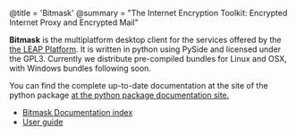 @title = 'Bitmask'
@summary = "The Internet Encryption Toolkit: Encrypted Internet Proxy and Encrypted Mail"

**Bitmask** is the multiplatform desktop client for the services offered by the [the LEAP Platform](platform). It is written in python using PySide and licensed under the GPL3. Currently we distribute pre-compiled bundles for Linux and OSX, with Windows bundles following soon.

You can find the complete up-to-date documentation at the site of the python
package [at the python package documentation site.](http://pythonhosted.com/leap.bitmask "Bitmask documentation")

* [Bitmask Documentation index](client/client-index)
* [User guide](client/user-guide)
 
<!--
* [Running latest code](client/bleeding-edge)
* [Getting started with development](client/dev-guide)
* [Configuration](client/configuration)
* [Client API](client/client-api) -->
